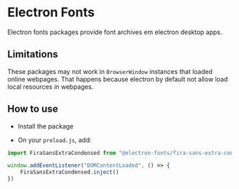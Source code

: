 # Electron Fonts

Electron fonts packages provide font archives em electron desktop apps.

## Limitations

These packages may not work in `BrowserWindow` instances that loaded online webpages. That happens because electron by default not allow load local resources in webpages.

## How to use

* Install the package

* On your `preload.js`, add:

```ts
import FiraSansExtraCondensed from "@electron-fonts/fira-sans-extra-condensed"

window.addEventListener("DOMContentLoaded", () => {
    FiraSansExtraCondensed.inject()
})
```